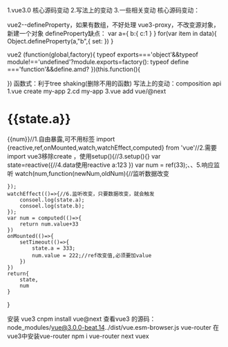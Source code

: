 1.vue3.0 核心源码变动
2.写法上的变动
3.一些相关变动
核心源码变动：
<!-- 双向绑定 -->
vue2--defineProperty，如果有数组，不好处理
vue3-proxy，不改变源对象，新建一个对象
defineProperty缺点：
var a={
    b:{
        c:1
    }
}
for(var item in data){
    Object.defineProperty(a,"b",{
    set:
})
}


vue2
(function(global,factory){
    typeof exports==='object'&&typeof module!=='undefined'?module.exports=factory():
    typeof define ==='function'&&define.amd?
})(this.function(){
    
})
函数式：利于tree shaking(删除不用的函数)
写法上的变动：composition api
1.vue create my-app
2.cd my-app
3.vue add vue/@next
<h1>{{state.a}}</h1>
{{num}}//1.自由暴露,可不用标签
import {reactive,ref,onMounted,watch,watchEffect,computed} from 'vue'//2.需要import
vue3移除create ，使用setup(){//3.setup(){}
    var state=reactive({//4.data使用reactive
        a:123
    })
    var num = ref(33);、、5.响应监听
    watch(num,function(newNum,oldNum){//监听数据改变

    });
    watchEffect(()=>{//6.监听改变，只要数据改变，就会触发
        consoel.log(state.a);
        consoel.log(state.b);
    });
    var num = computed(()=>{
        return num.value+33
    })
    onMounted(()=>{
        setTimeout(()=>{
            state.a = 333;
            num.value = 222;//ref改变值,必须要加value
        })
    })
    return{
        state,
        num
    }
}
<!-- 相关全家桶 -->
安装 vue3 cnpm install vue@next
查看vue3 的源码：node_modules/vue@3.0.0-beat.14../dist/vue.esm-browser.js
vue-router 在vue3中安装vue-router   npm i vue-router next
vuex


